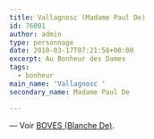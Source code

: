 ```yaml
---
title: Vallagnosc (Madame Paul De)
id: 76001
author: admin
type: personnage
date: 2010-03-17T07:21:58+00:00
excerpt: Au Bonheur des Dames
tags:
  - bonheur
main_name: 'Vallagnosc '
secondary_name: Madame Paul De

---
```

— Voir <a href="/personnage/boves-blanche-de/" target="_self">BOVES (Blanche De)</a>.